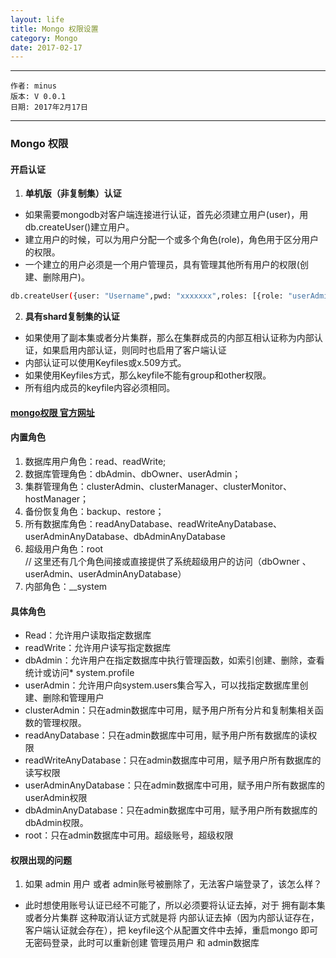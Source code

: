 ```yaml
---
layout: life
title: Mongo 权限设置
category: Mongo
date: 2017-02-17
---
```


******

	作者: minus
	版本: V 0.0.1
	日期: 2017年2月17日

<!-- more -->

*******

### Mongo 权限

#### 开启认证
1. **单机版（非复制集）认证** 

>
* 如果需要mongodb对客户端连接进行认证，首先必须建立用户(user)，用db.createUser()建立用户。
* 建立用户的时候，可以为用户分配一个或多个角色(role)，角色用于区分用户的权限。
* 一个建立的用户必须是一个用户管理员，具有管理其他所有用户的权限(创建、删除用户)。
```sh
db.createUser({user: "Username",pwd: "xxxxxxx",roles: [{role: "userAdminAnyDatabase", db:"admin"}]});
```

2. **具有shard复制集的认证** 

>
* 如果使用了副本集或者分片集群，那么在集群成员的内部互相认证称为内部认证，如果启用内部认证，则同时也启用了客户端认证
* 内部认证可以使用Keyfiles或x.509方式。
* 如果使用Keyfiles方式，那么keyfile不能有group和other权限。
* 所有组内成员的keyfile内容必须相同。

#### [mongo权限 官方网址](https://docs.mongodb.com/manual/tutorial/manage-users-and-roles/#create-a-user-defined-role)

#### 内置角色

>
1. 数据库用户角色：read、readWrite;
2. 数据库管理角色：dbAdmin、dbOwner、userAdmin；
3. 集群管理角色：clusterAdmin、clusterManager、clusterMonitor、hostManager；
4. 备份恢复角色：backup、restore；
5. 所有数据库角色：readAnyDatabase、readWriteAnyDatabase、userAdminAnyDatabase、dbAdminAnyDatabase
6. 超级用户角色：root  
    // 这里还有几个角色间接或直接提供了系统超级用户的访问（dbOwner 、userAdmin、userAdminAnyDatabase）
7. 内部角色：__system

#### 具体角色

>
* Read：允许用户读取指定数据库
* readWrite：允许用户读写指定数据库
* dbAdmin：允许用户在指定数据库中执行管理函数，如索引创建、删除，查看统计或访问* system.profile
* userAdmin：允许用户向system.users集合写入，可以找指定数据库里创建、删除和管理用户
* clusterAdmin：只在admin数据库中可用，赋予用户所有分片和复制集相关函数的管理权限。
* readAnyDatabase：只在admin数据库中可用，赋予用户所有数据库的读权限
* readWriteAnyDatabase：只在admin数据库中可用，赋予用户所有数据库的读写权限
* userAdminAnyDatabase：只在admin数据库中可用，赋予用户所有数据库的userAdmin权限
* dbAdminAnyDatabase：只在admin数据库中可用，赋予用户所有数据库的dbAdmin权限。
* root：只在admin数据库中可用。超级账号，超级权限


#### 权限出现的问题

1. 如果 admin 用户 或者 admin账号被删除了，无法客户端登录了，该怎么样？

* 此时想使用账号认证已经不可能了，所以必须要将认证去掉，对于 拥有副本集或者分片集群 这种取消认证方式就是将 内部认证去掉（因为内部认证存在，客户端认证就会存在），把 keyfile这个从配置文件中去掉，重启mongo 即可无密码登录，此时可以重新创建 管理员用户 和 admin数据库
